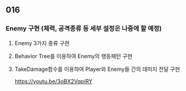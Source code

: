## 016

### Enemy 구현 (체력, 공격종류 등 세부 설정은 나중에 할 예정)

1. Enemy 3가지 종류 구현
2. Behavior Tree를 이용하여 Enemy의 행동패턴 구현
3. TakeDamage함수를 이용하여 Player와 Enemy들 간의 데미지 전달 구현

    https://youtu.be/3oBX2VqpiRY
